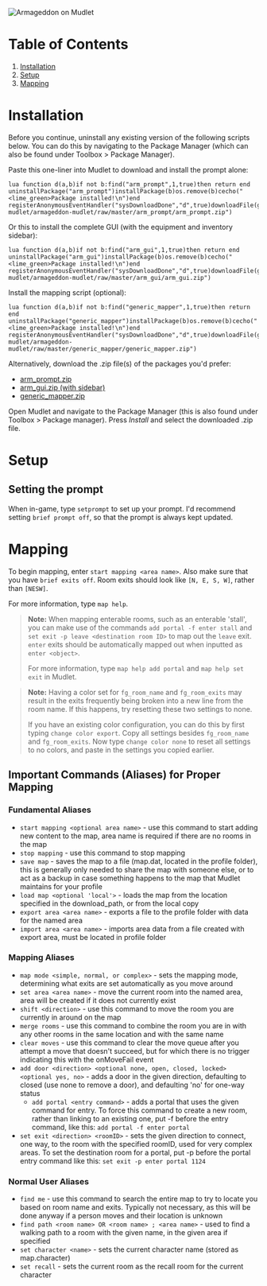 ![Armageddon on Mudlet](https://i.vgy.me/VKJdMY.gif)

# Table of Contents

1. [Installation](#installation)
2. [Setup](#setup)
3. [Mapping](#mapping)

# Installation

Before you continue, uninstall any existing version of the following scripts below. You can do this by navigating to the Package Manager (which can also be found under Toolbox > Package Manager).

Paste this one-liner into Mudlet to download and install the prompt alone:

```
lua function d(a,b)if not b:find("arm_prompt",1,true)then return end uninstallPackage("arm_prompt")installPackage(b)os.remove(b)cecho("<lime_green>Package installed!\n")end registerAnonymousEventHandler("sysDownloadDone","d",true)downloadFile(getMudletHomeDir().."/arm_prompt.zip","https://github.com/armageddon-mudlet/armageddon-mudlet/raw/master/arm_prompt/arm_prompt.zip")
```

Or this to install the complete GUI (with the equipment and inventory sidebar):

```
lua function d(a,b)if not b:find("arm_gui",1,true)then return end uninstallPackage("arm_gui")installPackage(b)os.remove(b)cecho("<lime_green>Package installed!\n")end registerAnonymousEventHandler("sysDownloadDone","d",true)downloadFile(getMudletHomeDir().."/arm_gui.zip","https://github.com/armageddon-mudlet/armageddon-mudlet/raw/master/arm_gui/arm_gui.zip")
```

Install the mapping script (optional):

```
lua function d(a,b)if not b:find("generic_mapper",1,true)then return end uninstallPackage("generic_mapper")installPackage(b)os.remove(b)cecho("<lime_green>Package installed!\n")end registerAnonymousEventHandler("sysDownloadDone","d",true)downloadFile(getMudletHomeDir().."/generic_mapper.zip","https://github.com/armageddon-mudlet/armageddon-mudlet/raw/master/generic_mapper/generic_mapper.zip")
```

Alternatively, download the .zip file(s) of the packages you'd prefer:

 - [arm_prompt.zip](https://github.com/armageddon-mudlet/armageddon-mudlet/raw/master/arm_prompt/arm_prompt.zip)
 - [arm_gui.zip (with sidebar)](https://github.com/armageddon-mudlet/armageddon-mudlet/raw/master/arm_gui/arm_gui.zip)
 - [generic_mapper.zip](https://github.com/armageddon-mudlet/armageddon-mudlet/raw/master/generic_mapper/generic_mapper.zip)
 
Open Mudlet and navigate to the Package Manager (this is also found under Toolbox > Package manager). Press *Install* and select the downloaded .zip file.

# Setup

## Setting the prompt
When in-game, type `setprompt` to set up your prompt. I'd recommend setting `brief prompt off`, so that the prompt is always kept updated.

# Mapping
To begin mapping, enter `start mapping <area name>`. Also make sure that you have `brief exits off`. Room exits should look like `[N, E, S, W]`, rather than `[NESW]`.

For more information, type `map help`.

> **Note:** When mapping enterable rooms, such as an enterable 'stall', you can make use of the commands `add portal -f enter stall` and `set exit -p leave <destination room ID>` to map out the `leave` exit. `enter` exits should be automatically mapped out when inputted as `enter <object>`.
>
> For more information, type `map help add portal` and `map help set exit` in Mudlet.

> **Note:** Having a color set for `fg_room_name` and `fg_room_exits` may result in the exits frequently being broken into a new line from the room name. If this happens, try resetting these two settings to none.
>
> If you have an existing color configuration, you can do this by first typing `change color export`. Copy all settings besides `fg_room_name` and `fg_room_exits`. Now type `change color none` to reset all settings to no colors, and paste in the settings you copied earlier.

## Important Commands (Aliases) for Proper Mapping

### Fundamental Aliases
- `start mapping <optional area name>` - use this command to start adding new content to the map, area name is required if there are no rooms in the map
- `stop mapping` - use this command to stop mapping
- `save map` - saves the map to a file (map.dat, located in the profile folder), this is generally only needed to share the map with someone else, or to act as a backup in case something happens to the map that Mudlet maintains for your profile
- `load map <optional 'local'>` - loads the map from the location specified in the download_path, or from the local copy
- `export area <area name>` - exports a file to the profile folder with data for the named area
- `import area <area name>` - imports area data from a file created with export area, must be located in profile folder


### Mapping Aliases
- `map mode <simple, normal, or complex>` - sets the mapping mode, determining what exits are set automatically as you move around
- `set area <area name>` - move the current room into the named area, area will be created if it does not currently exist
- `shift <direction>` - use this command to move the room you are currently in around on the map
- `merge rooms` - use this command to combine the room you are in with any other rooms in the same location and with the same name
- `clear moves` - use this command to clear the move queue after you attempt a move that doesn't succeed, but for which there is no trigger indicating this with the onMoveFail event
- `add door <direction> <optional none, open, closed, locked> <optional yes, no>` - adds a door in the given direction, defaulting to closed (use none to remove a door), and defaulting 'no' for one-way status
  - `add portal <entry command>` - adds a portal that uses the given command for entry. To force this command to create a new room, rather than linking to an existing one, put -f before the entry command, like this: `add portal -f enter portal`
- `set exit <direction> <roomID>` - sets the given direction to connect, one way, to the room with the specified roomID, used for very complex areas. To set the destination room for a portal, put -p before the portal entry command like this: `set exit -p enter portal 1124`

### Normal User Aliases
- `find me` - use this command to search the entire map to try to locate you based on room name and exits. Typically not necessary, as this will be done anyway if a person moves and their location is unknown
- `find path <room name> OR <room name> ; <area name>` - used to find a walking path to a room with the given name, in the given area if specified
- `set character <name>` - sets the current character name (stored as map.character)
- `set recall` - sets the current room as the recall room for the current character
